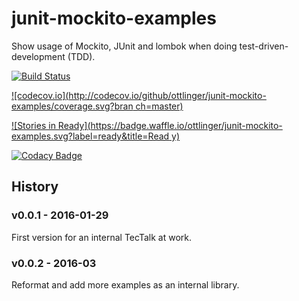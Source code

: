 # junit-mockito-examples
Show usage of Mockito, JUnit and lombok when doing test-driven-development (TDD).

[![Build Status](https://travis-ci.org/ottlinger/junit-mockito-examples.svg?branch=master)](https://travis-ci.org/ottlinger/junit-mockito-examples)

[![codecov.io](http://codecov.io/github/ottlinger/junit-mockito-examples/coverage.svg?bran
ch=master)](http://codecov.io/github/ottlinger/junit-mockito-examples?branch=master)

[![Stories in
Ready](https://badge.waffle.io/ottlinger/junit-mockito-examples.svg?label=ready&title=Read
y)](http://waffle.io/ottlinger/junit-mockito-examples)

[![Codacy Badge](https://api.codacy.com/project/badge/grade/ab19f8aeeb264e0bbad1740e07a765aa)](https://www.codacy.com/app/github_25/junit-mockito-examples)

## History
### v0.0.1 - 2016-01-29
First version for an internal TecTalk at work.
### v0.0.2 - 2016-03
Reformat and add more examples as an internal library.
